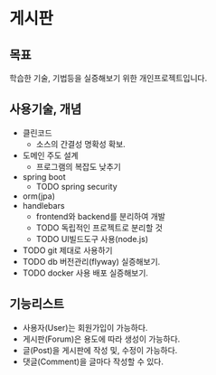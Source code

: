 # 게시판

## 목표

학습한 기술, 기법등을 실증해보기 위한 개인프로젝트입니다.


## 사용기술, 개념

- 클린코드
    - 소스의 간결성 명확성 확보.
- 도메인 주도 설계
    - 프로그램의 복잡도 낮추기
- spring boot
    - TODO spring security
- orm(jpa)
- handlebars
    - frontend와 backend를 분리하여 개발
    - TODO 독립적인 프로젝트로 분리할 것
    - TODO UI빌드도구 사용(node.js)
- TODO git 제대로 사용하기
- TODO db 버전관리(flyway) 실증해보기.
- TODO docker 사용 배포 실증해보기.

## 기능리스트

- 사용자(User)는 회원가입이 가능하다.
- 게시판(Forum)은 용도에 따라 생성이 가능하다.
- 글(Post)을 게시판에 작성 및, 수정이 가능하다.
- 댓글(Comment)을 글마다 작성할 수 있다.